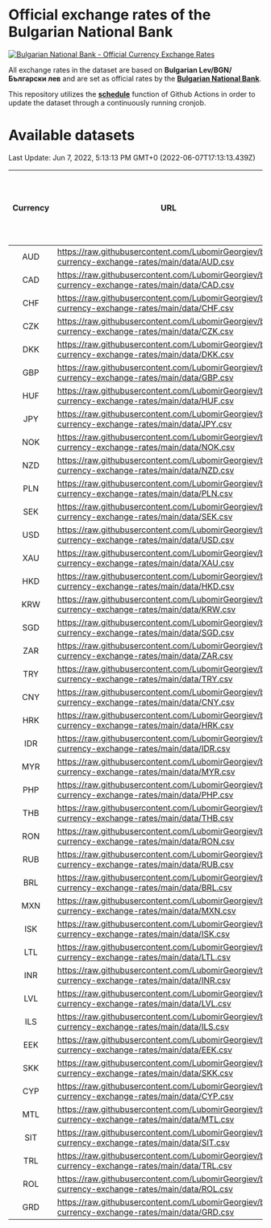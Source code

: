 # Official exchange rates of the Bulgarian National Bank

[![Bulgarian National Bank - Official Currency Exchange Rates](https://github.com/LubomirGeorgiev/bnb-currency-exchange-rates/actions/workflows/update-rates.yml/badge.svg?branch=main)](https://github.com/LubomirGeorgiev/bnb-currency-exchange-rates/actions/workflows/update-rates.yml)

All exchange rates in the dataset are based on **Bulgarian Lev/BGN/Български лев** and are set as official rates by the [**Bulgarian National Bank**](https://www.bnb.bg/Statistics/StExternalSector/StExchangeRates/StERForeignCurrencies/index.htm?toLang=_EN).

This repository utilizes the [**schedule**](https://docs.github.com/en/actions/reference/events-that-trigger-workflows) function of Github Actions in order to update the dataset through a continuously running cronjob.

# Available datasets

<!-- START LINKS (DO NOT EVER FU*ING DELETE THIS COMMENT FOR THE LOVE OF YOUR LIFE!!! IF YOU ARE CURIOS HOW IT WORKS, YOU CAN HAVE A LOOK AT ./src/updateReadme.ts) -->

Last Update: Jun 7, 2022, 5:13:13 PM GMT+0 (2022-06-07T17:13:13.439Z)

| Currency | URL                                                                                             | Number of records | Number of missing days that were filled in |
| :------: | ----------------------------------------------------------------------------------------------- | :---------------: | :----------------------------------------: |
|   AUD    | https://raw.githubusercontent.com/LubomirGeorgiev/bnb-currency-exchange-rates/main/data/AUD.csv |       8154        |                    2518                    |
|   CAD    | https://raw.githubusercontent.com/LubomirGeorgiev/bnb-currency-exchange-rates/main/data/CAD.csv |       8154        |                    2518                    |
|   CHF    | https://raw.githubusercontent.com/LubomirGeorgiev/bnb-currency-exchange-rates/main/data/CHF.csv |       8154        |                    2518                    |
|   CZK    | https://raw.githubusercontent.com/LubomirGeorgiev/bnb-currency-exchange-rates/main/data/CZK.csv |       8154        |                    2518                    |
|   DKK    | https://raw.githubusercontent.com/LubomirGeorgiev/bnb-currency-exchange-rates/main/data/DKK.csv |       8154        |                    2518                    |
|   GBP    | https://raw.githubusercontent.com/LubomirGeorgiev/bnb-currency-exchange-rates/main/data/GBP.csv |       8154        |                    2518                    |
|   HUF    | https://raw.githubusercontent.com/LubomirGeorgiev/bnb-currency-exchange-rates/main/data/HUF.csv |       8154        |                    2518                    |
|   JPY    | https://raw.githubusercontent.com/LubomirGeorgiev/bnb-currency-exchange-rates/main/data/JPY.csv |       8154        |                    2518                    |
|   NOK    | https://raw.githubusercontent.com/LubomirGeorgiev/bnb-currency-exchange-rates/main/data/NOK.csv |       8154        |                    2518                    |
|   NZD    | https://raw.githubusercontent.com/LubomirGeorgiev/bnb-currency-exchange-rates/main/data/NZD.csv |       8154        |                    2518                    |
|   PLN    | https://raw.githubusercontent.com/LubomirGeorgiev/bnb-currency-exchange-rates/main/data/PLN.csv |       8154        |                    2518                    |
|   SEK    | https://raw.githubusercontent.com/LubomirGeorgiev/bnb-currency-exchange-rates/main/data/SEK.csv |       8154        |                    2518                    |
|   USD    | https://raw.githubusercontent.com/LubomirGeorgiev/bnb-currency-exchange-rates/main/data/USD.csv |       8154        |                    2518                    |
|   XAU    | https://raw.githubusercontent.com/LubomirGeorgiev/bnb-currency-exchange-rates/main/data/XAU.csv |       8154        |                    2520                    |
|   HKD    | https://raw.githubusercontent.com/LubomirGeorgiev/bnb-currency-exchange-rates/main/data/HKD.csv |       7854        |                    2429                    |
|   KRW    | https://raw.githubusercontent.com/LubomirGeorgiev/bnb-currency-exchange-rates/main/data/KRW.csv |       7854        |                    2429                    |
|   SGD    | https://raw.githubusercontent.com/LubomirGeorgiev/bnb-currency-exchange-rates/main/data/SGD.csv |       7854        |                    2429                    |
|   ZAR    | https://raw.githubusercontent.com/LubomirGeorgiev/bnb-currency-exchange-rates/main/data/ZAR.csv |       7854        |                    2429                    |
|   TRY    | https://raw.githubusercontent.com/LubomirGeorgiev/bnb-currency-exchange-rates/main/data/TRY.csv |       6335        |                    1958                    |
|   CNY    | https://raw.githubusercontent.com/LubomirGeorgiev/bnb-currency-exchange-rates/main/data/CNY.csv |       6215        |                    1922                    |
|   HRK    | https://raw.githubusercontent.com/LubomirGeorgiev/bnb-currency-exchange-rates/main/data/HRK.csv |       6215        |                    1922                    |
|   IDR    | https://raw.githubusercontent.com/LubomirGeorgiev/bnb-currency-exchange-rates/main/data/IDR.csv |       6215        |                    1922                    |
|   MYR    | https://raw.githubusercontent.com/LubomirGeorgiev/bnb-currency-exchange-rates/main/data/MYR.csv |       6215        |                    1922                    |
|   PHP    | https://raw.githubusercontent.com/LubomirGeorgiev/bnb-currency-exchange-rates/main/data/PHP.csv |       6215        |                    1922                    |
|   THB    | https://raw.githubusercontent.com/LubomirGeorgiev/bnb-currency-exchange-rates/main/data/THB.csv |       6215        |                    1922                    |
|   RON    | https://raw.githubusercontent.com/LubomirGeorgiev/bnb-currency-exchange-rates/main/data/RON.csv |       6159        |                    1907                    |
|   RUB    | https://raw.githubusercontent.com/LubomirGeorgiev/bnb-currency-exchange-rates/main/data/RUB.csv |       6117        |                    1888                    |
|   BRL    | https://raw.githubusercontent.com/LubomirGeorgiev/bnb-currency-exchange-rates/main/data/BRL.csv |       5252        |                    1632                    |
|   MXN    | https://raw.githubusercontent.com/LubomirGeorgiev/bnb-currency-exchange-rates/main/data/MXN.csv |       5252        |                    1632                    |
|   ISK    | https://raw.githubusercontent.com/LubomirGeorgiev/bnb-currency-exchange-rates/main/data/ISK.csv |       5153        |                    1595                    |
|   LTL    | https://raw.githubusercontent.com/LubomirGeorgiev/bnb-currency-exchange-rates/main/data/LTL.csv |       5149        |                    1578                    |
|   INR    | https://raw.githubusercontent.com/LubomirGeorgiev/bnb-currency-exchange-rates/main/data/INR.csv |       4883        |                    1516                    |
|   LVL    | https://raw.githubusercontent.com/LubomirGeorgiev/bnb-currency-exchange-rates/main/data/LVL.csv |       4786        |                    1466                    |
|   ILS    | https://raw.githubusercontent.com/LubomirGeorgiev/bnb-currency-exchange-rates/main/data/ILS.csv |       4159        |                    1297                    |
|   EEK    | https://raw.githubusercontent.com/LubomirGeorgiev/bnb-currency-exchange-rates/main/data/EEK.csv |       3992        |                    1218                    |
|   SKK    | https://raw.githubusercontent.com/LubomirGeorgiev/bnb-currency-exchange-rates/main/data/SKK.csv |       2966        |                    908                     |
|   CYP    | https://raw.githubusercontent.com/LubomirGeorgiev/bnb-currency-exchange-rates/main/data/CYP.csv |       2898        |                    882                     |
|   MTL    | https://raw.githubusercontent.com/LubomirGeorgiev/bnb-currency-exchange-rates/main/data/MTL.csv |       2598        |                    793                     |
|   SIT    | https://raw.githubusercontent.com/LubomirGeorgiev/bnb-currency-exchange-rates/main/data/SIT.csv |       2539        |                    775                     |
|   TRL    | https://raw.githubusercontent.com/LubomirGeorgiev/bnb-currency-exchange-rates/main/data/TRL.csv |       1817        |                    558                     |
|   ROL    | https://raw.githubusercontent.com/LubomirGeorgiev/bnb-currency-exchange-rates/main/data/ROL.csv |       1695        |                    522                     |
|   GRD    | https://raw.githubusercontent.com/LubomirGeorgiev/bnb-currency-exchange-rates/main/data/GRD.csv |        359        |                    107                     |

<!-- END LINKS (DO NOT EVER FU*ING DELETE THIS COMMENT FOR THE LOVE OF YOUR LIFE!!! IF YOU ARE CURIOS HOW IT WORKS, YOU CAN HAVE A LOOK AT ./src/updateReadme.ts) -->
